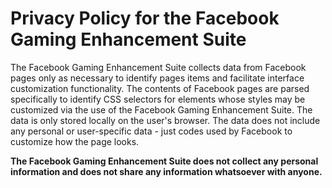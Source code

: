 # Privacy Policy for the Facebook Gaming Enhancement Suite
The Facebook Gaming Enhancement Suite collects data from Facebook pages only as necessary to identify pages items and facilitate interface customization functionality. The contents of Facebook pages are parsed specifically to identify CSS selectors for elements whose styles may be customized via the use of the Facebook Gaming Enhancement Suite. The data is only stored locally on the user's browser. The data does not include any personal or user-specific data - just codes used by Facebook to customize how the page looks.

**The Facebook Gaming Enhancement Suite does not collect any personal information and does not share any information whatsoever with anyone.**
